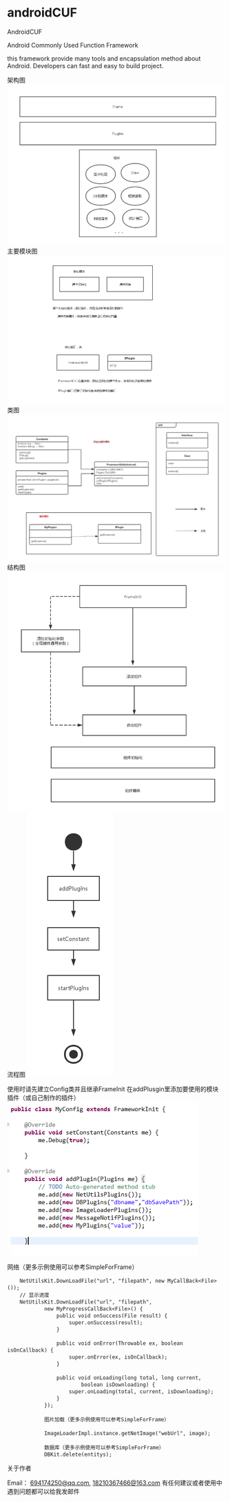 # androidCUF
AndroidCUF

Android Commonly Used Function Framework

this framework provide many tools and encapsulation method about Android.
Developers can fast and easy to build project.


  架构图
 ![image](https://github.com/paipianwang/androidCUF/blob/master/image/frame.png)
 主要模块图
 ![image](https://github.com/paipianwang/androidCUF/blob/master/image/modular.png)
 类图
 ![image](https://github.com/paipianwang/androidCUF/blob/master/image/classdiagram.png)
 结构图
 ![image](https://github.com/paipianwang/androidCUF/blob/master/image/build.png)
 流程图
 ![image](https://github.com/paipianwang/androidCUF/blob/master/image/init.png)
 
 使用时请先建立Config类并且继承FrameInit
 在addPlusgin里添加要使用的模块插件（或自己制作的插件）
  ![image](https://github.com/paipianwang/androidCUF/blob/master/image/config.png)
  
 
  
  
  网络（更多示例使用可以参考SimpleForFrame）
  
  		NetUtilsKit.DownLoadFile("url", "filepath", new MyCallBack<File>());
		// 显示进度
		NetUtilsKit.DownLoadFile("url", "filepath",
				new MyProgressCallBack<File>() {
					public void onSuccess(File result) {
						super.onSuccess(result);
					}

					public void onError(Throwable ex, boolean isOnCallback) {
						super.onError(ex, isOnCallback);
					}

					public void onLoading(long total, long current,
							boolean isDownloading) {
						super.onLoading(total, current, isDownloading);
					}
				});
				
				图片加载（更多示例使用可以参考SimpleForFrame）
				
				ImageLoaderImpl.instance.getNetImage("webUrl", image);
				
				数据库（更多示例使用可以参考SimpleForFrame）
				DBKit.delete(entitys);
				
				
  
  
  关于作者

Email： 694174250@qq.com, 18210367466@163.com
有任何建议或者使用中遇到问题都可以给我发邮件
  
  
 
 

